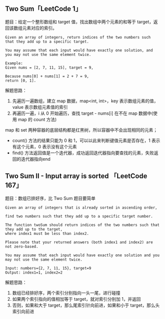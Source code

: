 ## Two Sum「LeetCode 1」

题目：给定一个整形数组和 target 值，找出数组中两个元素的和等于 target，返回该数组元素对应的索引。

```
Given an array of integers, return indices of the two numbers such that they add up to a specific target.

You may assume that each input would have exactly one solution, and you may not use the same element twice.

Example:
Given nums = [2, 7, 11, 15], target = 9,

Because nums[0] + nums[1] = 2 + 7 = 9,
return [0, 1].
```

解题思路：

1. 先遍历一遍数组，建立 map 数据，map<int, int>，key 表示数组元素的值，value 表示数组元素值的索引
2. 再遍历一遍，i 从 0 开始遍历，查找 target - nums[i] 在不在 map 数据中(使用 map 的 count 方法)


map 和 set 两种容器的底层结构都是红黑树，所以容器中不会出现相同的元素；
* count() 方法的结果只能为 0 和 1，可以以此来判断键值元素是否存在，1 表示有这个元素，0 表示没有这个元素
* find() 方法返回值是一个迭代器，成功返回迭代器指向要查找的元素，失败返回的迭代器指向end

## Two Sum II - Input array is sorted 「LeetCode 167」

题目：数组已排好序，比 Two Sum 题目要简单

```
Given an array of integers that is already sorted in ascending order, 

find two numbers such that they add up to a specific target number.

The function twoSum should return indices of the two numbers such that they add up to the target,
where index1 must be less than index2. 

Please note that your returned answers (both index1 and index2) are not zero-based.

You may assume that each input would have exactly one solution and you may not use the same element twice.

Input: numbers={2, 7, 11, 15}, target=9
Output: index1=1, index2=2
```

解题思路：

1. 数组已经排好序，两个索引分别指向一头一尾，进行碰撞
2. 如果两个索引指向的值相加等于 target，就对索引分别加 1，并返回
3. 否则，如果和大于 target，那么尾索引针向前进，如果和小于 target，那么头索引向前进
